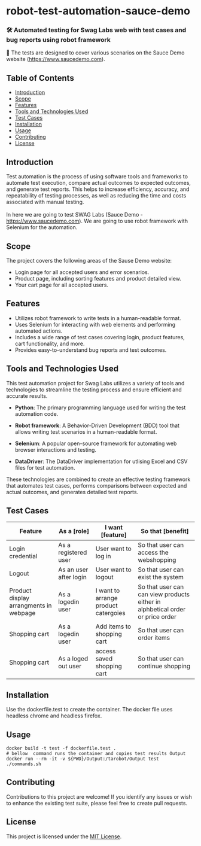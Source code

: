 # robot-test-automation-sauce-demo
### 🛠 Automated testing for Swag Labs web with test cases and bug reports using robot framework

📢 The tests are designed to cover various scenarios on the Sauce Demo website (https://www.saucedemo.com).

## Table of Contents

- [Introduction](#introduction)
- [Scope](#scope)
- [Features](#features)
- [Tools and Technologies Used](#tools-and-technologies-used)
- [Test Cases](#test-cases)
- [Installation](#installation)
- [Usage](#usage)
- [Contributing](#contributing)
- [License](#license)

## Introduction

Test automation is the process of using software tools and frameworks to automate test execution, compare actual outcomes to expected outcomes, and generate test reports. This helps to increase efficiency, accuracy, and repeatability of testing processes, as well as reducing the time and costs associated with manual testing. <br><br>In here we are going to test SWAG Labs (Sauce Demo - https://www.saucedemo.com). We are going to use robot framework with Selenium for the automation.
## Scope

The project covers the following areas of the Sause Demo website:

- Login page for all accepted users and error scenarios.
- Product page, including sorting features and product detailed view.
- Your cart page for all accepted users.

## Features

- Utilizes robot framework to write tests in a human-readable format.
- Uses Selenium for interacting with web elements and performing automated actions.
- Includes a wide range of test cases covering login, product features, cart functionality, and more.
- Provides easy-to-understand bug reports and test outcomes.


## Tools and Technologies Used

This test automation project for Swag Labs utilizes a variety of tools and technologies to streamline the testing process and ensure efficient and accurate results.

- **Python**: The primary programming language used for writing the test automation code.

- **Robot framework**: A Behavior-Driven Development (BDD) tool that allows writing test scenarios in a human-readable format.

- **Selenium**: A popular open-source framework for automating web browser interactions and testing.

- **DataDriver**: The DataDriver implementation for utlising Excel and CSV files for test automation.


These technologies are combined to create an effective testing framework that automates test cases, performs comparisons between expected and actual outcomes, and generates detailed test reports.


## Test Cases
| Feature        | As a [role]          | I want [feature]         | So that [benefit]       |
|----------------|----------------------|--------------------------|-------------------------|
| Login credential | As a registered user           | User want to log in         | So that user can access the webshopping|
| Logout | As an user after login      | User want to logout   | So that user can exist the system |
| Product display arrangments in webpage| As a logedin user      | I want to arrange product catergoies | So that user can can view products either in alphbetical order or price order |
| Shopping cart| As a logedin user      | Add items to shopping cart | So that user can order items |
| Shopping cart| As a loged out user      | access saved shopping cart | So that user can continue shopping |




## Installation
Use the dockerfile.test to create the container. The docker file uses headless chrome and headless firefox. 

## Usage
```
docker build -t test -f dockerfile.test .
# bellow  command runs the container and copies test results Output
docker run --rm -it -v ${PWD}/Output:/tarobot/Output test ./commands.sh 

```

## Contributing

Contributions to this project are welcome! If you identify any issues or wish to enhance the existing test suite, please feel free to create pull requests.

## License

This project is licensed under the [MIT License](LICENSE).

